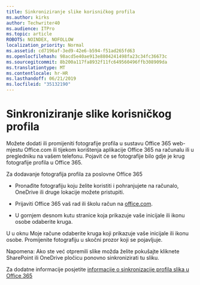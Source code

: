 ```yaml
---
title: Sinkroniziranje slike korisničkog profila
ms.author: kirks
author: Techwriter40
ms.audience: ITPro
ms.topic: article
ROBOTS: NOINDEX, NOFOLLOW
localization_priority: Normal
ms.assetid: cd7196af-3ed9-42e6-b594-f51ad265fd63
ms.openlocfilehash: 98acd5e40ae913e8804241498fa23c34fc36673c
ms.sourcegitcommit: 8b200a117fa8932f11fc649560496ffb308909da
ms.translationtype: MT
ms.contentlocale: hr-HR
ms.lasthandoff: 06/21/2019
ms.locfileid: "35132190"
---
```

# <a name="sync-a-users-profile-picture"></a>Sinkroniziranje slike korisničkog profila

Možete dodati ili promijeniti fotografije profila u sustavu Office 365 web-mjestu Office.com ili tijekom korištenja aplikacije Office 365 na računalu ili u pregledniku na vašem telefonu. Pojavit će se fotografije bilo gdje je krug fotografije profila u Office 365.

Za dodavanje fotografija profila za poslovne Office 365

- Pronađite fotografiju koju želite koristiti i pohranjujete na računalo, OneDrive ili druge lokacije možete pristupiti.

- Prijaviti Office 365 vaš rad ili školu račun na [office.com](http://www.office.com).

- U gornjem desnom kutu stranice koja prikazuje vaše inicijale ili ikonu osobe odaberite kruga.

U u oknu Moje račune odaberite kruga koji prikazuje vaše inicijale ili ikonu osobe. Promijenite fotografiju u skočni prozor koji se pojavljuje.

Napomena: Ako ste već otpremili slike možda želite pokušajte kliknete SharePoint ili OneDrive pločicu ponovno sinkronizirati tu sliku.

Za dodatne informacije posjetite [informacije o sinkronizacije profila slika u Office 365](https://support.office.com/article/information-about-profile-picture-synchronization-in-office-365-20594d76-d054-4af4-a660-401133e3d48a?ui=en-US&amp;rs=en-US&amp;ad=US)

